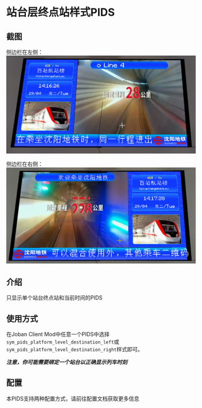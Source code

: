 # 站台层终点站样式PIDS

## 截图

侧边栏在左侧：
![pids_platform_level_destination_left.png](../../pics/pids_platform_level_destination_left.png)

侧边栏在右侧：
![pids_platform_level_destination_right.png](../../pics/pids_platform_level_destination_right.png)

## 介绍

只显示单个站台终点站和当前时间的PIDS

## 使用方式

在Joban Client Mod中任意一个PIDS中选择`sym_pids_platform_level_destination_left`或`sym_pids_platform_level_destination_right`样式即可。

___注意，你可能需要绑定一个站台以正确显示列车时刻___

## 配置

本PIDS支持两种配置方式，请前往配置文档获取更多信息
